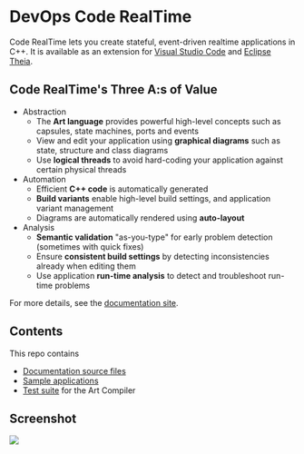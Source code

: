 # DevOps Code RealTime
Code RealTime lets you create stateful, event-driven realtime applications in C++. It is available as an extension for [Visual Studio Code](https://marketplace.visualstudio.com/items?itemName=HCLTechnologies.code-realtime-ce) and [Eclipse Theia](https://open-vsx.org/extension/HCLTechnologies/code-realtime-ce). 

## Code RealTime's Three A:s of Value
- Abstraction
  - The **Art language** provides powerful high-level concepts such as capsules, state machines, ports and events
  - View and edit your application using **graphical diagrams** such as state, structure and class diagrams
  - Use **logical threads** to avoid hard-coding your application against certain physical threads
- Automation
  - Efficient **C++ code** is automatically generated
  - **Build variants** enable high-level build settings, and application variant management
  - Diagrams are automatically rendered using **auto-layout**
- Analysis
  - **Semantic validation** "as-you-type" for early problem detection (sometimes with quick fixes)
  - Ensure **consistent build settings** by detecting inconsistencies already when editing them
  - Use application **run-time analysis** to detect and troubleshoot run-time problems

For more details, see the [documentation site](https://secure-dev-ops.github.io/code-realtime/).

## Contents
This repo contains

* [Documentation source files](docs-sources)
* [Sample applications](art-samples)
* [Test suite](art-comp-test/tests) for the Art Compiler


## Screenshot

![](images/screenshot1.png)






